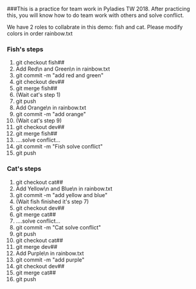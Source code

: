 ###This is a practice for team work in Pyladies TW 2018.
After practicing this, you will know how to do team work with others and solve conflict.

We have 2 roles to collabrate in this demo: fish and cat. Please modify colors in order rainbow.txt 
### Fish's steps
1. git checkout fish##
2. Add Red\n and Green\n in rainbow.txt
3. git commit -m "add red and green"
4. git checkout dev##
5. git merge fish##
6. (Wait cat's step 1)
7. git push
8. Add Orange\n in rainbow.txt
9. git commit -m "add orange"
10. (Wait cat's step 9)
11. git checkout dev##
12. git merge fish##
13. ....solve conflict...
14. git commit -m "Fish solve conflict"
15. git push

### Cat's steps
1. git checkout cat##
2. Add Yellow\n and Blue\n in rainbow.txt
3. git commit -m "add yellow and blue"
4. (Wait fish finished it's step 7)
5. git checkout dev##
6. git merge cat##
7. ....solve conflict...
8. git commit -m "Cat solve conflict"
9. git push
10. git checkout cat##
11. git merge dev##
12. Add Purple\n in rainbow.txt
13. git commit -m "add purple"
14. git checkout dev##
15. git merge cat##
16. git push
